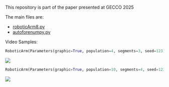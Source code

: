 This repository is part of the paper presented at GECCO 2025


The main files are:

* [roboticArm8.py](roboticArm8.py)
* [autoforenumpy.py](autoforenumpy.py)

Video Samples:
```python
RoboticArm(Parameters(graphic=True, population=4, segments=3, seed=123))
```
![](assets/sample1.gif)

```python
RoboticArm(Parameters(graphic=True, population=10, segments=4, seed=123))
````
![](assets/sample2.gif)